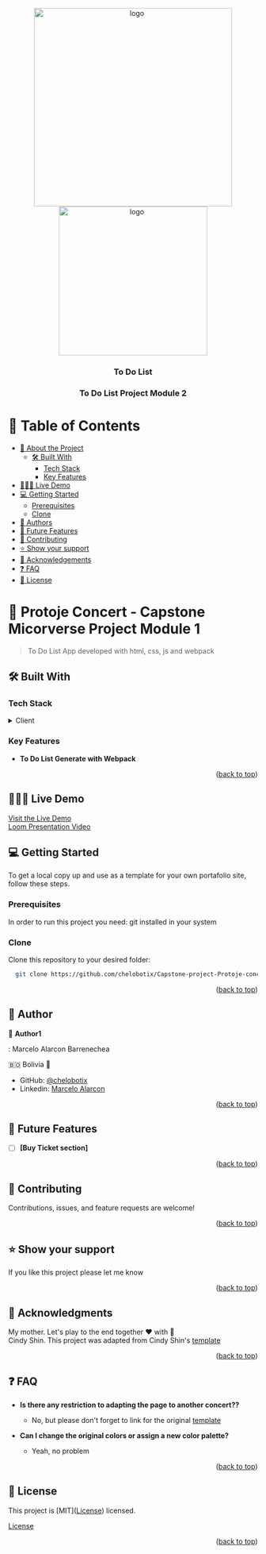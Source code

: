 <a name="readme-top"></a>

<div align="center">

  <img src="assets/images/to-do-list.png" alt="logo" width="400"  height="auto" />
  <br/>
  <img src="assets/images/Logo Barrenechea.png" alt="logo" width="300"  height="auto" />
  <br/>

  <h3><b>To Do List</b></h3>
  <h3><b>To Do List Project Module 2</b></h3>

</div>

# 📗 Table of Contents

- [📖 About the Project](#about-project)
  - [🛠 Built With](#built-with)
    - [Tech Stack](#tech-stack)
    - [Key Features](#key-features)
- [🧑🏻‍💻 Live Demo](#live-demo)
- [💻 Getting Started](#getting-started)
  - [Prerequisites](#prerequisites)
  - [Clone](#prerequisites)
- [👥 Authors](#authors)
- [🔭 Future Features](#future-features)
- [🤝 Contributing](#contributing)
- [⭐️ Show your support](#support)
- [🙏 Acknowledgements](#acknowledgements)
- [❓ FAQ](#faq)
- [📝 License](#license)

# 📖 Protoje Concert - Capstone Micorverse Project Module 1<a name="about-project"></a>

> To Do List App developed with html, css, js and webpack

## 🛠 Built With <a name="built-with"></a>

### Tech Stack <a name="tech-stack"></a>

<details>
  <summary>Client</summary>
  <ul>
    <li><a href="https://en.wikipedia.org/wiki/HTML">Html</a></li>
    <li><a href="https://en.wikipedia.org/wiki/CSS">Css</a></li>
    <li><a href="https://en.wikipedia.org/wiki/JavaScript">Vanilla Javascript</a></li>
    <li><a href="https://webpack.js.org/">Webpack</a></li>
  </ul>
</details>

<!-- Features -->

### Key Features <a name="key-features"></a>

- **To Do List Generate with Webpack**

<p align="right">(<a href="#readme-top">back to top</a>)</p>

## 🧑🏻‍💻 Live Demo <a name="live-demo"></a>

<a href="https://chelobotix.github.io/Capstone-project-Protoje-concert/">Visit the Live Demo</a>
<br/>
<a href="https://www.loom.com/share/b2074e5004a04aae9bcb8802979bbf44">Loom Presentation Video</a>

## 💻 Getting Started <a name="getting-started"></a>

To get a local copy up and use as a template for your own portafolio site, follow these steps.

### Prerequisites

In order to run this project you need: git installed in your system

### Clone

Clone this repository to your desired folder:

```sh
  git clone https://github.com/chelobotix/Capstone-project-Protoje-concert.git
```

<p align="right">(<a href="#readme-top">back to top</a>)</p>

<!-- AUTHOR -->

## 👥 Author <a name="authors"></a>

👤 **Author1**

: Marcelo Alarcon Barrenechea

🇧🇴 Bolivia 💓

- GitHub: [@chelobotix](https://github.com/chelobotix)
- Linkedin: [Marcelo Alarcon](https://www.linkedin.com/in/marceloalarconb/)

<p align="right">(<a href="#readme-top">back to top</a>)</p>

## 🔭 Future Features <a name="future-features"></a>

- [ ] **[Buy Ticket section]**

<p align="right">(<a href="#readme-top">back to top</a>)</p>

## 🤝 Contributing <a name="contributing"></a>

Contributions, issues, and feature requests are welcome!

<p align="right">(<a href="#readme-top">back to top</a>)</p>

## ⭐️ Show your support <a name="support"></a>

If you like this project please let me know

<p align="right">(<a href="#readme-top">back to top</a>)</p>

## 🙏 Acknowledgments <a name="acknowledgements"></a>

My mother. Let's play to the end together ❤️ with 🧠
<br/>
Cindy Shin. This project was adapted from Cindy Shin's <a href="https://www.behance.net/gallery/29845175/CC-Global-Summit-2015">template</a>

<p align="right">(<a href="#readme-top">back to top</a>)</p>

## ❓ FAQ <a name="faq"></a>

- **Is there any restriction to adapting the page to another concert??**

  - No, but please don't forget to link for the original <a href="https://www.behance.net/gallery/29845175/CC-Global-Summit-2015">template</a>

- **Can I change the original colors or assign a new color palette?**

  - Yeah, no problem

<p align="right">(<a href="#readme-top">back to top</a>)</p>

## 📝 License <a name="license"></a>

This project is [MIT](<a href="https://github.com/chelobotix/Capstone-project-Protoje-concert/blob/html-skeleton-and-css-style/license">License</a>) licensed.

<a href="https://github.com/chelobotix/Capstone-project-Protoje-concert/blob/html-skeleton-and-css-style/license">License</a>

<p align="right">(<a href="#readme-top">back to top</a>)</p>
